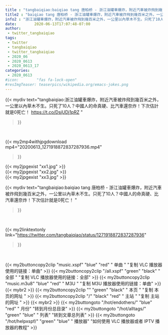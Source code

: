```yaml
---
title : "tangbaiqiao:baiqiao tang 唐柏桥 - 浙江油罐車爆炸，附近汽車被炸飛到幾百米之外，一公里以內草木不生。只死了10人？中國人的命真硬、比汽車還奈炸！下次估計就是0死亡！ "
title2 : "baiqiao tang 唐柏桥 - 浙江油罐車爆炸，附近汽車被炸飛到幾百米之外，一公里以內草木不生。只死了10人？中國人的命真硬、比汽車還奈炸！下次估計就是0死亡！ "
info2 : "浙江油罐車爆炸，附近汽車被炸飛到幾百米之外，一公里以內草木不生。只死了10人？中國人的命真硬、比汽車還奈炸！下次估計就是0死亡！ https://t.co/DsjUDj1pRZ "
date:        2020-06-13T17:07:48-07:00
author:
 - twitter_tangbaiqiao
tags:
 - twitter
 - tangbaiqiao
 - twitter_tangbaiqiao
 - 2020_06
 - 2020_0613
 - 2020_0613_17
categories:
 - 2020_0613
#icon:        "fas fa-lock-open"
#resImgTeaser: teaserpics/wikipedia.org/emacs-jokes.png
---
```


{{< mydiv text="tangbaiqiao:浙江油罐車爆炸，附近汽車被炸飛到幾百米之外，一公里以內草木不生。只死了10人？中國人的命真硬、比汽車還奈炸！下次估計就是0死亡！ https://t.co/DsjUDj1pRZ "
>}}
<br>


{{< my2mp4withjpgdownload mp4="20200613_1271918872837287936.mp4"
>}}

{{< my2jpgexist "xx1.jpg" >}}<br>
{{< my2jpgexist "xx2.jpg" >}}<br>
{{< my2jpgexist "xx3.jpg" >}}<br>



{{< mydiv text="tangbaiqiao:baiqiao tang 唐柏桥 - 浙江油罐車爆炸，附近汽車被炸飛到幾百米之外，一公里以內草木不生。只死了10人？中國人的命真硬、比汽車還奈炸！下次估計就是0死亡！ "
>}}
<br>

{{< my2linktextonly link="https://twitter.com/tangbaiqiao/status/1271918872837287936"
>}}


<br>

{{< my2buttoncopy2clip "music.xspf"        "blue"   "red"    " 单曲 "  "复制 VLC 播放器使用的链接：单曲" >}} {{< my2buttoncopy2clip "/all.xspf"         "green"  "black"  " 全部 "  "复制 VLC 播放器使用的链接：全部" >}} {{< my2buttoncopy2clip "music.m3u8"        "blue"   "red"    " M3U  "    "复制 M3U 播放器使用的链接：单曲" >}} {{< mybr2 >}} {{< my2buttoncopy2clip ""                  "green"  "black"  " 本页 "    "复制 本页的网址 " >}} {{< my2buttoncopy2clip "/"                 "black"  "red"    " 主站 "    "复制 主站的网址 " >}} {{< mybr2 >}} {{< my2buttongoto      "/hot/endothers/"   "blue"   "red"    " 月份"   "转到月份总目录" >}} {{< my2buttongoto      "/hot/alltags/"     "green"  "blue"   " 列表"   "转到文章总列表" >}} {{< my2buttongoto      "/hot/helpxspf/"    "green"  "blue"   " 播放器" "如何使用 VLC 播放器或者 IPTV 播放器的教程" >}} 
